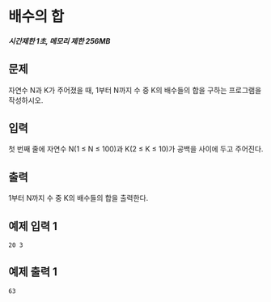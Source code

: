 # 배수의 합

##### 시간제한 1초, 메모리 제한 256MB

## 문제

자연수 N과 K가 주어졌을 때, 1부터 N까지 수 중 K의 배수들의 합을 구하는 프로그램을 작성하시오.



## 입력

첫 번째 줄에 자연수 N(1 ≤ N ≤ 100)과 K(2 ≤ K ≤ 10)가 공백을 사이에 두고 주어진다.



## 출력

1부터 N까지 수 중 K의 배수들의 합을 출력한다.



## 예제 입력 1

```
20 3
```



## 예제 출력 1

```
63
```


